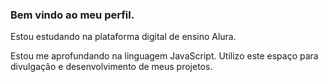 ### Bem vindo ao meu perfil.

Estou estudando na plataforma digital de ensino Alura.

Estou me aprofundando na linguagem JavaScript.
Utilizo este espaço para divulgação e desenvolvimento de meus projetos.
